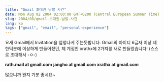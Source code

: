 ```yaml
---
title: "Gmail 초대권 남발 사건"
date: Mon Aug 02 2004 02:00:00 GMT+0200 (Central European Summer Time)
slug: 2004/08/gmail-초대권-남발-사건
lang: ko
tags: ["gmail", "email", "personal-experience"]
---
```


요새 Gmail에서 Invitation을 엄청나게 주는듯합니다.
Gmail의 아이디 6글자 이상 제한덕분에 이상하게 만들어졌던, 제 계정인 xrathx에
2가지를 새로 만들었습니다! (스스로 초대해서 -ㅇ-)

**rath.mail at gmail.com**
**jangho at gmail.com**
**xrathx at gmail.com**

많으니까 왠지 기분 좋네요~
